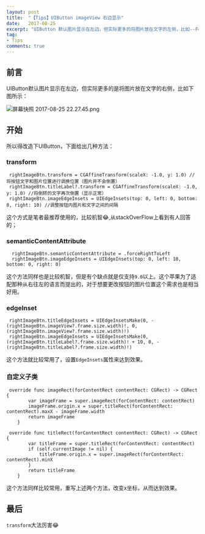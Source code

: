 ```yaml
---
layout: post
title:  "【Tips】UIButton imageView 右边显示"
date:   2017-08-25
excerpt: "UIButton 默认图片显示在左边，但实际更多的将图片放在文字的左侧，比如--Follow➡️---"
tag:
- Tips 
comments: true
---
```


## 前言
UIButton默认图片显示在左边，但实际更多的是将图片放在文字的右侧，比如下图所示：

![屏幕快照 2017-08-25 22.27.45.png](http://ocigwe4cv.bkt.clouddn.com/rightImageBtn_1.png)

## 开始
所以得改造下UIButton，下面给出几种方法：

### transform
```
 rightImageBtn.transform = CGAffineTransform(scaleX: -1.0, y: 1.0) // 
将按钮文字和图片位置进行调换位置（图片并不会倒置）
 rightImageBtn.titleLabel?.transform = CGAffineTransform(scaleX: -1.0, y: 1.0) //将倒转的文字再次倒置（显示正常）
 rightImageBtn.imageEdgeInsets = UIEdgeInsets(top: 0, left: 0, bottom: 0, right: 10) //调整按钮内图片和文字之间的间隔
```
这个方式是笔者最推荐使用的，比较机智😂,从stackOverFlow上看到有人回答的；

### semanticContentAttribute
```
  rightImageBtn.semanticContentAttribute = .forceRightToLeft
  rightImageBtn.imageEdgeInsets = UIEdgeInsets(top: 0, left: 10, bottom: 0, right: 0)
```
这个方法同样也是比较机智，但是有个缺点就是仅支持`9.0`以上。这个苹果为了适配那种从右往左的语言而提出的，对于想要更改按钮的图片位置这个需求也是相当好用。

### edgeInset
```
 rightImageBtn.titleEdgeInsets = UIEdgeInsetsMake(0, -(rightImageBtn.imageView?.frame.size.width)!, 0, (rightImageBtn.imageView?.frame.size.width)!)
 rightImageBtn.imageEdgeInsets = UIEdgeInsetsMake(0, (rightImageBtn.titleLabel?.frame.size.width)! + 10, 0, -(rightImageBtn.titleLabel?.frame.size.width)!)
```
这个方法就比较常用了，设置`EdgeInsets`属性来达到效果。

### 自定义子类
```
 override func imageRect(forContentRect contentRect: CGRect) -> CGRect {
        var imageFrame = super.imageRect(forContentRect: contentRect)
        imageFrame.origin.x = super.titleRect(forContentRect: contentRect).maxX - imageFrame.width
        return imageFrame
    }
    
 override func titleRect(forContentRect contentRect: CGRect) -> CGRect {
        var titleFrame = super.titleRect(forContentRect: contentRect)
        if (self.currentImage != nil) {
            titleFrame.origin.x = super.imageRect(forContentRect: contentRect).minX
        }
        return titleFrame
    }

```
这个方法同样比较常用，重写上述两个方法，改变x坐标，从而达到效果。

## 最后
`transform`大法厉害😂

